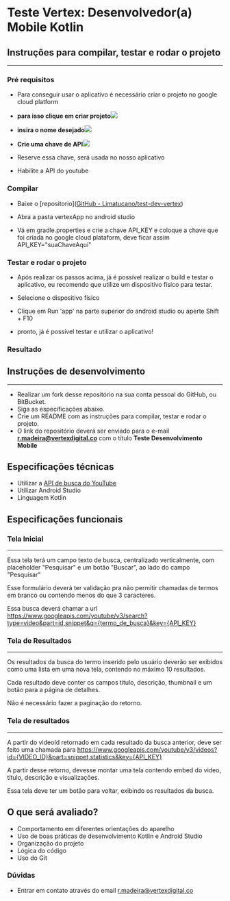 # Teste Vertex: Desenvolvedor(a) Mobile Kotlin



## Instruções para compilar, testar e rodar o projeto

---

### Pré requisitos

- Para conseguir usar o aplicativo é necessário criar o projeto no google cloud platform

- **para isso clique em criar projeto![](https://lh6.googleusercontent.com/uCx1fuvpyF94R5KTUICBCrOwbPZPgiF8KiuAwTiW-dLazc9dOQojBdCZLGfjVvrMxas2QtvUXIeTfpacAOPDY1KDT3uDkE16vjCO-sdI0hEu2UIoY0wqftoWXHB8HyYWUznAeohX)**

- **insira o nome desejado![](https://lh6.googleusercontent.com/ZULviUZtP7au69El_bqjfv3l2spSr5PYJd6CSz8fcx4SMxx0BXYzRZ3hdGifQ4zAnk9APRz0QSZGDxwU6srhJnpS0U4NYFpc6Xb30JA5CVDYcVuWKUDhLRNxysFxeXOBWEQP14_0)**

- **Crie uma chave de API![](https://lh5.googleusercontent.com/7-lf1jjWVV986fFZEUSvbaWib71LzvtJKfXH1QCEUsXpwjtu3IvJENXjrDtSqb_BooBgqRQgflkIHGp7UtpnYYuAKEqr96t8qT06dpBeZzdfCbwTzibjRWXkX3dDFqUGIW3Kwyn0)**

- Reserve essa chave, será usada no nosso aplicativo

- Habilite a API do youtube

### Compilar

- Baixe o [repositorio]([GitHub - Limatucano/test-dev-vertex](https://github.com/Limatucano/test-dev-vertex))

- Abra a pasta vertexApp no android studio

- Vá em gradle.properties e crie a chave API_KEY e coloque a chave que foi criada no google cloud plataform, deve ficar assim API_KEY="suaChaveAqui"



### Testar e rodar o projeto

- Após realizar os passos acima, já é possível realizar o build e testar o aplicativo, eu recomendo que utilize um dispositivo físico para testar.

- Selecione o dispositivo físico 

- Clique em Run 'app' na parte superior do android studio ou aperte Shift + F10

- pronto, já é possível testar e utilizar o aplicativo!



### Resultado



## Instruções de desenvolvimento

---



* Realizar um fork desse repositório na sua conta pessoal do GitHub, ou BitBucket.
* Siga as especificações abaixo.
* Crie um README com as instruções para compilar, testar e rodar o projeto.
* O link do repositório deverá ser enviado para o e-mail **r.madeira@vertexdigital.co** com o título **Teste Desenvolvimento Mobile**

## Especificações técnicas

* Utilizar a [API de busca do YouTube](https://developers.google.com/youtube/v3/docs/)
* Utilizar Android Studio
* Linguagem Kotlin

## Especificações funcionais

### **Tela Inicial**

---

Essa tela terá um campo texto de busca, centralizado verticalmente, com placeholder "Pesquisar" e um botão "Buscar", ao lado do campo "Pesquisar"

Esse formulário deverá ter validação pra não permitir chamadas de termos em branco ou contendo menos do que 3 caracteres.

Essa busca deverá chamar a url https://www.googleapis.com/youtube/v3/search?type=video&part=id,snippet&q={termo_de_busca}&key={API_KEY}

### **Tela de Resultados**

---

Os resultados da busca do termo inserido pelo usuário deverão ser exibidos como uma lista em uma nova tela, contendo no máximo 10 resultados.

Cada resultado deve conter os campos título, descrição, thumbnail e um botão para a página de detalhes.

Não é necessário fazer a paginação do retorno.

### **Tela de resultados**

---

A partir do videoId retornado em cada resultado da busca anterior, deve ser feito uma chamada para https://www.googleapis.com/youtube/v3/videos?id={VIDEO_ID}&part=snippet,statistics&key={API_KEY}

A partir desse retorno, devesse montar uma tela contendo embed do video, título, descrição e visualizações.

Essa tela deve ter um botão para voltar, exibindo os resultados da busca.

## O que será avaliado?

* Comportamento em diferentes orientações do aparelho
* Uso de boas práticas de desenvolvimento Kotlin e Android Studio
* Organização do projeto
* Lógica do código
* Uso do Git

### Dúvidas

* Entrar em contato através do email r.madeira@vertexdigital.co
